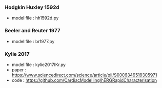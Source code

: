 
### Hodgkin Huxley 1592d
* model file : hh1592d.py
### Beeler and Reuter 1977
* model file : br1977.py
### Kylie 2017
* model file : kylie2017IKr.py
* paper : https://www.sciencedirect.com/science/article/pii/S0006349519305971
* code : https://github.com/CardiacModelling/hERGRapidCharacterisation
